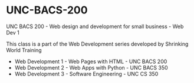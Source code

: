 # UNC-BACS-200

UNC BACS 200 - Web design and development for small business - Web Dev 1

This class is a part of the Web Development series developed by Shrinking World Training

* Web Development 1 - Web Pages with HTML  - UNC BACS 200
* Web Development 2 - Web Apps with Python - UNC BACS 350
* Web Development 3 - Software Engineering - UNC CS 350

